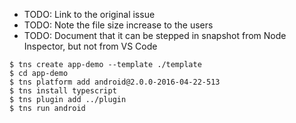 * TODO: Link to the original issue
* TODO: Note the file size increase to the users
* TODO: Document that it can be stepped in snapshot from Node Inspector, but not from VS Code

```shell
$ tns create app-demo --template ./template
$ cd app-demo
$ tns platform add android@2.0.0-2016-04-22-513
$ tns install typescript
$ tns plugin add ../plugin
$ tns run android
```
